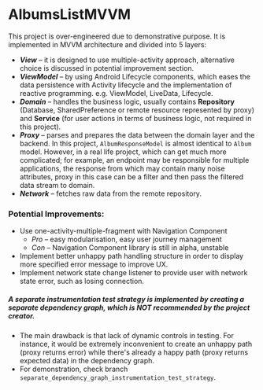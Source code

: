 # AlbumsListMVVM
This project is over-engineered due to demonstrative purpose. It is implemented in MVVM architecture and divided into 5 layers:
* **_View_** – it is designed to use multiple-activity approach, alternative choice is discussed in potential improvement section.
* **_ViewModel_** – by using Android Lifecycle components, which eases the data persistence with Activity lifecycle and the implementation of reactive programming. e.g. ViewModel, LiveData, Lifecycle.
* **_Domain_** – handles the business logic, usually contains **Repository** (Database, SharedPreference or remote resource represented by proxy) and **Service** (for user actions in terms of business logic, not required in this project).
* **_Proxy_** – parses and prepares the data between the domain layer and the backend. In this project, `AlbumResponseModel` is almost identical to `Album` model. However, in a real life project, which can get much more complicated; for example, an endpoint may be responsible for multiple applications, the response from which may contain many noise attributes, proxy in this case can be a filter and then pass the filtered data stream to domain.
* **_Network_** – fetches raw data from the remote repository.

### Potential Improvements:
* Use one-activity-multiple-fragment with Navigation Component
  - _Pro_ – easy modularisation, easy user journey management
  - _Con_ – Navigation Component library is still in alpha, unstable
* Implement better unhappy path handling structure in order to display more specified error message to improve UX.
* Implement network state change listener to provide user with network state error, such as losing connection.

##### A separate instrumentation test strategy is implemented by creating a separate dependency graph, which is NOT recommended by the project creator.
- The main drawback is that lack of dynamic controls in testing. For instance, it would be extremely inconvenient to create an unhappy path (proxy returns error) while there's already a happy path (proxy returns expected data) in the dependency graph.
- For demonstration, check branch `separate_dependency_graph_instrumentation_test_strategy`.
